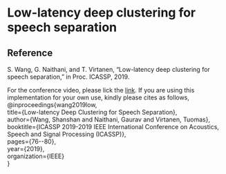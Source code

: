 # Low-latency deep clustering for speech separation
## Reference 
S. Wang, G. Naithani, and T. Virtanen, “Low-latency deep clustering for speech separation,” in Proc. ICASSP, 2019.

For the conference video, please lick the [link](https://www.youtube.com/watch?v=3tGHxScf6As).
If you are using this implementation for your own use, kindly please cites as follows,<br/>
@inproceedings{wang2019low,<br/>
title={Low-latency Deep Clustering for Speech Separation},<br/>
author={Wang, Shanshan and Naithani, Gaurav and Virtanen, Tuomas},<br/>
booktitle={ICASSP 2019-2019 IEEE International Conference on Acoustics, Speech and Signal Processing (ICASSP)},<br/>
pages={76--80},<br/>
year={2019},<br/>
organization={IEEE}<br/>
}


